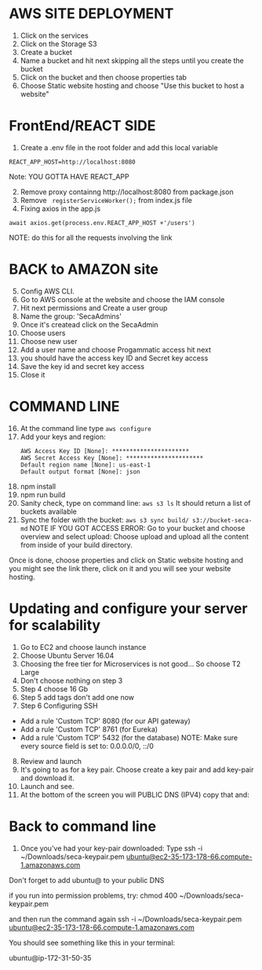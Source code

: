 # AWS SITE DEPLOYMENT
1.  Click on the services
2.  Click on the Storage S3
3.  Create a bucket
4. Name a bucket and hit next skipping all the steps until you create the bucket
5. Click on the bucket and then choose properties tab
6. Choose Static website hosting and choose "Use this bucket to host a website"
# FrontEnd/REACT SIDE
1. Create a .env file in the root folder and add this local variable
```
REACT_APP_HOST=http://localhost:8080
```
Note: YOU GOTTA HAVE REACT_APP

2.  Remove proxy containng http://localhost:8080 from package.json
3.  Remove ``` registerServiceWorker();``` from index.js file
4.  Fixing axios in the app.js
```
await axios.get(process.env.REACT_APP_HOST +'/users')
```
NOTE: do this for all the requests involving the link
# BACK to AMAZON site
5. Config AWS CLI.
6. Go to AWS console at the website and choose the IAM console
7. Hit next permissions and Create a user group
8. Name the group: 'SecaAdmins'
9. Once it's createad click on the SecaAdmin
10. Choose users
11. Choose new user
12. Add a user name and choose Progammatic access hit next
13. you should have the access key ID and Secret key access
14. Save the key id and secret key access
15. Close it
# COMMAND LINE
16. At the command line type ```aws configure```
17. Add your keys and region:
    ```
    AWS Access Key ID [None]: **********************
    AWS Secret Access Key [None]: **********************
    Default region name [None]: us-east-1
    Default output format [None]: json
    ```
18. npm install 
19. npm run build 
20. Sanity check, type on command line: ```aws s3 ls``` It should return a list of buckets available 
21. Sync the folder with the bucket: ```aws s3 sync build/ s3://bucket-seca-md```
NOTE IF YOU GOT ACCESS ERROR:
Go to your bucket and choose overview and select upload: Choose upload and upload all the content from inside of your build directory.

Once is done, choose properties and click on Static website hosting and you might see the link there, click on it and you will see your website hosting.

# Updating and configure your server for scalability
1. Go to EC2 and choose launch instance
2. Choose Ubuntu Server 16.04
3. Choosing the free tier for Microservices is not good... So choose T2 Large
4. Don't choose nothing on step 3
5. Step 4 choose 16 Gb
6. Step 5 add tags don't add one now
7. Step 6 Configuring SSH
 * Add a rule 'Custom TCP' 8080 (for our API gateway)
 * Add a rule 'Custom TCP' 8761 (for Eureka)
 * Add a rule 'Custom TCP' 5432 (for the database)
NOTE: Make sure every source field is set to: 0.0.0.0/0, ::/0

8. Review and launch
9. It's going to as for a key pair. Choose create a key pair and add key-pair and download it.
10. Launch and see.
11. At the bottom of the screen you will PUBLIC DNS (IPV4) copy that and:
# Back to command line
1. Once you've had your key-pair downloaded:
Type ssh -i ~/Downloads/seca-keypair.pem   ubuntu@ec2-35-173-178-66.compute-1.amazonaws.com

Don't forget to add ubuntu@ to your public DNS

if you run into permission problems, try: chmod 400 ~/Downloads/seca-keypair.pem

and then run the command again ssh -i ~/Downloads/seca-keypair.pem ubuntu@ec2-35-173-178-66.compute-1.amazonaws.com

You should see something like this in your terminal:

ubuntu@ip-172-31-50-35
